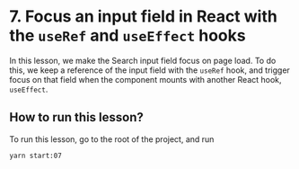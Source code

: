 # 7. Focus an input field in React with the `useRef` and `useEffect` hooks

In this lesson, we make the Search input field focus on page load. To do this, we keep a reference of the input field with the `useRef` hook, and trigger focus on that field when the component mounts with another React hook, `useEffect`.

## How to run this lesson?

To run this lesson, go to the root of the project, and run

`yarn start:07`
